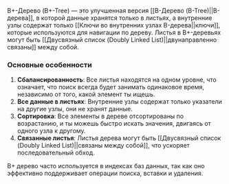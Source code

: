 B+-Дерево (B+-Tree) — это улучшенная версия [[B-Дерево (B-Tree)||B-дерева]], в которой данные хранятся только в листьях, а внутренние узлы содержат только [[Ключи во внутренних узлах B-дерева||ключи]], которые используются для навигации по дереву. Листья в B+-деревьях могут быть [[Двусвязный список (Doubly Linked List)||двунаправленно связаны]] между собой.

### Основные особенности

1. **Сбалансированность**: Все листья находятся на одном уровне, что означает, что поиск всегда будет занимать одинаковое время, независимо от того, какой элемент ты ищешь.
2. **Все данные в листьях**: Внутренние узлы содержат только указатели на другие узлы, они не хранят данные.
3. **Сортировка**: Все элементы в дереве отсортированы по возрастанию, и ты можешь быстро искать значения, двигаясь от одного узла к другому.
4. **Связанные листья**: Листья дерева могут быть [[Двусвязный список (Doubly Linked List)||связаны между собой]], что ускоряет последовательный обход.

B+ дерево часто используется в индексах баз данных, так как оно эффективно поддерживает операции поиска, вставки и удаления.
